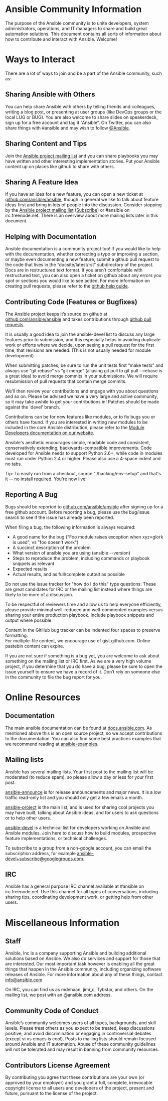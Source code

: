 Ansible Community  Information
==============================

The purpose of the Ansible community is to  unite developers, system administrators, operations, and 
IT managers to share and build great automation solutions.  This document contains all sorts of 
information about how to contribute and interact with Ansible.  Welcome!

Ways to Interact
================

There are a lot of ways to join and  be a part  of the  Ansible community, such as:

Sharing Ansible with Others
---------------------------

You can help share Ansible with others by telling friends and colleagues, writing a blog post, 
or presenting at user groups (like DevOps groups or the local LUG or BUG).  You are also 
welcome to share slides on speakerdeck, sign up for a free account and tag it “Ansible”. On Twitter, 
you can also share things with #ansible and may wish 
to follow [@Ansible](https://twitter.com/ansible).

Sharing Content and Tips
------------------------

Join the [Ansible project mailing list](https://groups.google.com/forum/#!forum/ansible-project) and you 
can share playbooks you may have written and other interesting implementation stories. Put your Ansible 
content up on places like github  to share with others.

Sharing A Feature Idea
----------------------

If you have an idea for a new feature, you can open a new ticket at 
[github.com/ansible/ansible](https://github.com/ansible/ansible), though in general we like to 
talk about feature ideas first and bring in lots of people into the discussion. Consider stopping 
by the
[Ansible project mailing list](https://groups.google.com/forum/#!forum/ansible-project) ([Subscribe](https://groups.google.com/forum/#!forum/ansible-project/join))
or #ansible on irc.freenode.net. There is an overview about more mailing lists
later in this document.

Helping with Documentation
--------------------------

Ansible documentation is a community project too!  If you would like to help with the 
documentation, whether correcting a typo or improving a section, or maybe even 
documenting a new feature, submit a github pull request to  the code that
lives in the “docsite/latest/rst” subdirectory of the project.   Docs are in restructured text
format.  If you aren’t comfortable with restructured text, you can also open a ticket on 
github about any errors you spot or sections you would like to see added. For more information
on creating pull requests, please refer to the
[github help guide](https://help.github.com/articles/using-pull-requests).


Contributing Code (Features or Bugfixes)
----------------------------------------

The Ansible project keeps it’s source on github at 
[github.com/ansible/ansible](http://github.com/ansible/ansible) 
and takes contributions through
[github pull requests](https://help.github.com/articles/using-pull-requests).

It is usually a good idea to join the ansible-devel list to discuss any large features prior to submission, and this
especially helps in avoiding duplicate work or efforts where we decide, upon seeing a pull request for the first
time, that revisions are needed.  (This is not usually needed for module development)

When submitting patches, be sure to run the unit tests first “make tests” and always use 
“git rebase” vs “git merge” (aliasing git pull to git pull --rebase is a great idea) to 
avoid merge commits in your submissions.  We will require resubmission of pull requests that
contain merge commits.

We’ll then review your contributions and engage with you about questions and  so on.  Please be 
advised we have a very large and active community, so it may take awhile to get your contributions 
in!  Patches should be made against the 'devel' branch.

Contributions can be for new features like modules, or to fix bugs you or others have found. If you 
are interested in writing new modules to be included in the core Ansible distribution, please refer 
to the [Module Developers documentation on our website](http://docs.ansible.com/developing_modules.html).

Ansible's aesthetic encourages simple, readable code and consistent, conservatively extending, 
backwards-compatible improvements.  Code developed for Ansible needs to support Python 2.6+, 
while code in modules must run under Python 2.4 or higher.  Please also use a 4-space indent
and no tabs.

Tip: To easily run from a checkout, source "./hacking/env-setup" and that's it -- no install
required.  You're now live!


Reporting A Bug
---------------

Bugs should be reported to [github.com/ansible/ansible](http://github.com/ansible/ansible) after 
signing up for a free github account.  Before reporting a bug, please use the bug/issue search 
to see if the issue has already been reported.  

When filing a bug, the following information is always required:

* A good name for the bug ("Foo module raises exception when xyz=glork is used", vs "foo doesn't work")
* A succinct description of the problem
* What version of ansible you are using (ansible --version)
* Steps to reproduce the problem, including commands or playbook snippets as relevant
* Expected results
* Actual results, and as full/complete output as possible

Do not use the issue tracker for "how do I do this" type questions.  These are great candidates
for IRC or the mailing list instead where things are likely to be more of a discussion.

To be respectful of reviewers time and allow us to help everyone efficiently, please 
provide minimal well-reduced and well-commented examples versus sharing your entire production
playbook.  Include playbook snippets and output where possible.  

Content in the GitHub bug tracker can be indented four spaces to preserve formatting.  
For multiple-file content, we encourage use of gist.github.com.  Online pastebin content can expire.

If you are not sure if something is a bug yet, you are welcome to ask about something on 
the mailing list or IRC first.  As we are a very high volume project, if you determine that 
you do have a bug, please be sure to open the issue yourself to ensure we have a record of
it. Don’t rely on someone else in the community to file the bug report for you.

Online Resources
================

Documentation
-------------

The main ansible documentation can be found at [docs.ansible.com](http://docs.ansible.com). 
As mentioned above this is an open source project, so we accept contributions to the documentation. 
You can also find some best practices examples that we recommend reading at 
[ansible-examples](http://github.com/ansible/ansible-examples).

Mailing lists
-------------

Ansible has several mailing lists.  Your first post to the mailing list will be 
moderated (to reduce spam), so please allow a day or less for your first post.

[ansible-announce](https://groups.google.com/forum/#!forum/ansible-announce) is for release 
announcements and major news.  It is a low traffic read-only list and you should only get a few 
emails a month.

[ansible-project](https://groups.google.com/forum/#!forum/ansible-project) is the main list, and is 
used for sharing cool projects you may have built, talking about Ansible ideas, and for users to ask 
questions or to help other users.

[ansible-devel](https://groups.google.com/forum/#!forum/ansible-devel) is a technical list for 
developers working on Ansible and Ansible modules.  Join here to discuss how to build modules, 
prospective feature implementations, or technical challenges.

To subscribe to a group from a non-google account, you can email the subscription address, for 
example ansible-devel+subscribe@googlegroups.com.

IRC
---

Ansible has a general purpose IRC channel available at #ansible on irc.freenode.net.
Use this channel for all types of conversations, including sharing tips, coordinating 
development work, or getting help from other users.

Miscellaneous Information
=========================

Staff
-----

Ansible, Inc is a company supporting Ansible and building additional solutions based on 
Ansible.  We also do services and support for those that are interested.   Our most 
important task however is enabling all the great things that happen in the Ansible 
community, including organizing software releases of Ansible.  For more information about
any of these things, contact info@ansible.com

On IRC, you can find us as mdehaan, jimi_c, Tybstar, and others.   On the mailing list, 
we post with an @ansible.com address.

Community Code of Conduct
-------------------------

Ansible’s community welcomes users of all types, backgrounds, and skill levels.    Please 
treat others as you expect to be treated, keep discussions positive, and avoid discrimination 
or engaging in controversial debates (except vi vs emacs is cool).  Posts to mailing lists 
should remain focused around Ansible and IT automation.   Abuse of these community guidelines 
will not be tolerated and may result in banning from community resources.

Contributors License Agreement
------------------------------

By contributing you agree that these contributions are your own (or approved by your employer) 
and you grant a full, complete, irrevocable
copyright license to all users and developers of the project, present and future, pursuant 
to the license of the project.



